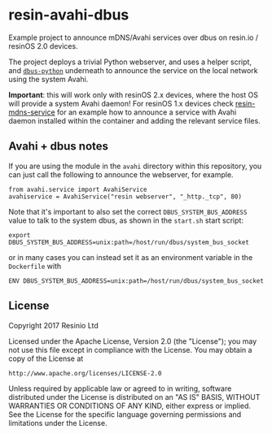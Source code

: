 # resin-avahi-dbus

Example project to announce mDNS/Avahi services over dbus on resin.io / resinOS 2.0
devices.

The project deploys a trivial Python webserver, and uses a helper script, and
[`dbus-python`](https://dbus.freedesktop.org/doc/dbus-python/doc/tutorial.html)
underneath to announce the service on the local network using the system Avahi.

**Important**: this will work only with resinOS 2.x devices, where the host OS will
provide a system Avahi daemon! For resinOS 1.x devices check
[resin-mdns-service](https://github.com/resin-io-playground/resin-mdns-service) for
an example how to announce a service with Avahi daemon installed within the container
and adding the relevant service files.

## Avahi + dbus notes

If you are using the module in the `avahi` directory within this repository,
you can just call the following to announce the webserver, for example.

```
from avahi.service import AvahiService
avahiservice = AvahiService("resin webserver", "_http._tcp", 80)
```

Note that it's important to also set the correct `DBUS_SYSTEM_BUS_ADDRESS` value
to talk to the system dbus, as shown in the `start.sh` start script:

```
export DBUS_SYSTEM_BUS_ADDRESS=unix:path=/host/run/dbus/system_bus_socket
```
or in many cases you can instead set it as an environment variable in the `Dockerfile` with
```
ENV DBUS_SYSTEM_BUS_ADDRESS=unix:path=/host/run/dbus/system_bus_socket
```

## License

Copyright 2017 Resinio Ltd

Licensed under the Apache License, Version 2.0 (the "License");
you may not use this file except in compliance with the License.
You may obtain a copy of the License at

    http://www.apache.org/licenses/LICENSE-2.0

Unless required by applicable law or agreed to in writing, software
distributed under the License is distributed on an "AS IS" BASIS,
WITHOUT WARRANTIES OR CONDITIONS OF ANY KIND, either express or implied.
See the License for the specific language governing permissions and
limitations under the License.
